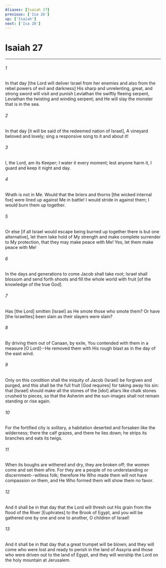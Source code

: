 ```yaml
---
Aliases: [Isaiah 27]
previous: ['Isa 26']
up: ['Isaiah']
next: ['Isa 28']
---
```

# Isaiah 27

***














###### 1 






In that day [the Lord will deliver Israel from her enemies and also from the rebel powers of evil and darkness] His sharp and unrelenting, great, and strong sword will visit and punish Leviathan the swiftly fleeing serpent, Leviathan the twisting and winding serpent; and He will slay the monster that is in the sea. 













###### 2 






In that day [it will be said of the redeemed nation of Israel], A vineyard beloved and lovely; sing a responsive song to it and about it! 













###### 3 






I, the Lord, am its Keeper; I water it every moment; lest anyone harm it, I guard and keep it night and day. 













###### 4 






Wrath is not in Me. Would that the briers and thorns [the wicked internal foe] were lined up against Me in battle! I would stride in against them; I would burn them up together. 













###### 5 






Or else [if all Israel would escape being burned up together there is but one alternative], let them take hold of My strength and make complete surrender to My protection, that they may make peace with Me! Yes, let them make peace with Me! 













###### 6 






In the days and generations to come Jacob shall take root; Israel shall blossom and send forth shoots and fill the whole world with fruit [of the knowledge of the true God]. 













###### 7 






Has [the Lord] smitten [Israel] as He smote those who smote them? Or have [the Israelites] been slain as their slayers were slain? 













###### 8 






By driving them out of Canaan, by exile, You contended with them in a measure [O Lord]--He removed them with His rough blast as in the day of the east wind. 













###### 9 






Only on this condition shall the iniquity of Jacob (Israel) be forgiven and purged, and this shall be the full fruit [God requires] for taking away his sin: that [Israel] should make all the stones of the [idol] altars like chalk stones crushed to pieces, so that the Asherim and the sun-images shall not remain standing or rise again. 













###### 10 






For the fortified city is solitary, a habitation deserted and forsaken like the wilderness; there the calf grazes, and there he lies down; he strips its branches and eats its twigs. 













###### 11 






When its boughs are withered and dry, they are broken off; the women come and set them afire. For they are a people of no understanding or discernment--witless folk; therefore He Who made them will not have compassion on them, and He Who formed them will show them no favor. 













###### 12 






And it shall be in that day that the Lord will thresh out His grain from the flood of the River [Euphrates] to the Brook of Egypt, and you will be gathered one by one and one to another, O children of Israel! 













###### 13 






And it shall be in that day that a great trumpet will be blown; and they will come who were lost and ready to perish in the land of Assyria and those who were driven out to the land of Egypt, and they will worship the Lord on the holy mountain at Jerusalem.
